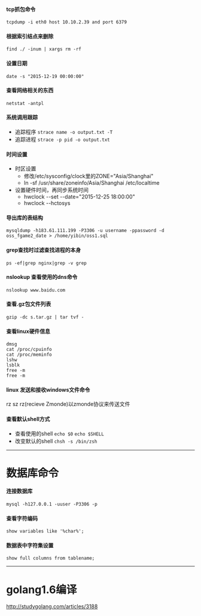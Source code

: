 
#### tcp抓包命令
`tcpdump -i eth0 host 10.10.2.39 and port 6379`

#### 根据索引结点来删除
`find ./ -inum | xargs rm -rf`

#### 设置日期
`date -s "2015-12-19 00:00:00"`

#### 查看网络相关的东西
`netstat -antpl`

#### 系统调用跟踪
- 追踪程序 `strace name -o output.txt -T`
- 追踪进程 `strace -p pid -o output.txt`

#### 时间设置
- 时区设置
	- 修改/etc/sysconfig/clock里的ZONE="Asia/Shanghai"
	- ln -sf /usr/share/zoneinfo/Asia/Shanghai /etc/localtime
- 设置硬件时间，再同步系统时间
	- hwclock --set --date="2015-12-25 18:00:00" 
	- hwclock --hctosys

#### 导出库的表结构
`mysqldump -h183.61.111.199 -P3306 -u username -ppassword -d oss_fgame2_date > /home/yibin/oss1.sql`

#### grep查找时过滤查找进程的本身
`ps -ef|grep nginx|grep -v grep`

#### nslookup 查看使用的dns命令
`nslookup www.baidu.com`

#### 查看.gz包文件列表
`gzip -dc s.tar.gz | tar tvf -`

#### 查看linux硬件信息
`dmsg`					
`cat /proc/cpuinfo`		
`cat /proc/meminfo`		
`lshw`					
`lsblk`					
`free -m`				
`free -m`				

#### linux 发送和接收windows文件命令
rz sz
    rz(recieve Zmonde)以zmonde协议来传送文件

#### 查看默认shell方式
- 查看使用的shell
    `echo $0`
    `echo $SHELL`
- 改变默认的shell
    `chsh -s /bin/zsh`




-------

# 数据库命令

#### 连接数据库
`mysql -h127.0.0.1 -uuser -P3306 -p`

#### 查看字符编码
`show variables like '%char%';`

#### 数据表中字符集设置
`show full columns from tablename;`



----------
# golang1.6编译
http://studygolang.com/articles/3188
